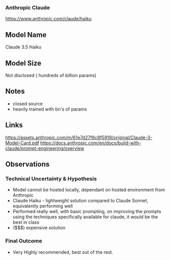 ### Anthropic Claude

https://www.anthropic.com/claude/haiku

## Model Name 

Claude 3.5 Haiku

## Model Size

Not disclosed ( hundreds of billion params)

## Notes

- closed source
- heavily trained with bn's of params

## Links

https://assets.anthropic.com/m/61e7d27f8c8f5919/original/Claude-3-Model-Card.pdf
https://docs.anthropic.com/en/docs/build-with-claude/prompt-engineering/overview


## Observations

### Technical Uncertainty & Hypothesis

- Model cannot be hosted locally, dependant on hosted environment from Anthropic
- Claude Haiku - lightweight solution compared to Claude Sonnet, equivalently performing well
- Performed really well, with basic prompting, on improving the prompts using the techniques specifically available for claude, it would be the best in class
- ($$$) expensive solution

### Final Outcome

- Very Highly recommended, best out of the rest.

